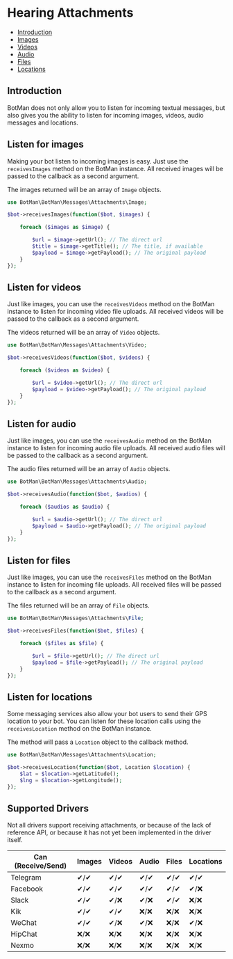 # Hearing Attachments

- [Introduction](#introduction)
- [Images](#images)
- [Videos](#videos)
- [Audio](#audio)
- [Files](#files)
- [Locations](#locations)

<a id="introduction"></a>
## Introduction

BotMan does not only allow you to listen for incoming textual messages, but also gives you the ability to listen for incoming images, videos, audio messages and locations.

<a id="images"></a>
## Listen for images

Making your bot listen to incoming images is easy. Just use the `receivesImages` method on the BotMan instance. All received images will be passed to the callback as a second argument.

The images returned will be an array of `Image` objects.

```php
use BotMan\BotMan\Messages\Attachments\Image;

$bot->receivesImages(function($bot, $images) {

    foreach ($images as $image) {

        $url = $image->getUrl(); // The direct url
        $title = $image->getTitle(); // The title, if available
        $payload = $image->getPayload(); // The original payload
    }
});
```

<a id="videos"></a>
## Listen for videos

Just like images, you can use the `receivesVideos` method on the BotMan instance to listen for incoming video file uploads. All received videos will be passed to the callback as a second argument.

The videos returned will be an array of `Video` objects.

```php
use BotMan\BotMan\Messages\Attachments\Video;

$bot->receivesVideos(function($bot, $videos) {

    foreach ($videos as $video) {

        $url = $video->getUrl(); // The direct url
        $payload = $video->getPayload(); // The original payload
    }
});
```

<a id="audio"></a>
## Listen for audio

Just like images, you can use the `receivesAudio` method on the BotMan instance to listen for incoming audio file uploads. All received audio files will be passed to the callback as a second argument.

The audio files returned will be an array of `Audio` objects.

```php
use BotMan\BotMan\Messages\Attachments\Audio;

$bot->receivesAudio(function($bot, $audios) {

    foreach ($audios as $audio) {

        $url = $audio->getUrl(); // The direct url
        $payload = $audio->getPayload(); // The original payload
    }
});
```

<a id="files"></a>
## Listen for files

Just like images, you can use the `receivesFiles` method on the BotMan instance to listen for incoming file uploads. All received files will be passed to the callback as a second argument.

The files returned will be an array of `File` objects.

```php
use BotMan\BotMan\Messages\Attachments\File;

$bot->receivesFiles(function($bot, $files) {

    foreach ($files as $file) {

        $url = $file->getUrl(); // The direct url
        $payload = $file->getPayload(); // The original payload
    }
});
```

<a id="locations"></a>
## Listen for locations

Some messaging services also allow your bot users to send their GPS location to your bot. You can listen for these location calls using the `receivesLocation` method on the BotMan instance.

The method will pass a `Location` object to the callback method.

```php
use BotMan\BotMan\Messages\Attachments\Location;

$bot->receivesLocation(function($bot, Location $location) {
    $lat = $location->getLatitude();
    $lng = $location->getLongitude();
});
```

## Supported Drivers

Not all drivers support receiving attachments, or because of the lack of reference API, or because it has not yet been implemented in the driver itself.

| Can (Receive/Send) | Images | Videos | Audio | Files | Locations |
|--------------------|--------|--------|-------|-------|-----------|
| Telegram           |   ✔/✔  |   ✔/✔  |  ✔/✔  |  ✔/✔  |    ✔/✔    |
| Facebook           |   ✔/✔  |   ✔/✔  |  ✔/✔  |  ✔/✔  |    ✔/❌    |
| Slack              |   ✔/✔  |   ✔/❌  |  ✔/❌  |  ✔/✔  |    ❌/❌    |
| Kik                |   ✔/✔  |   ✔/✔  |  ❌/❌  |  ❌/❌  |    ❌/❌    |
| WeChat             |   ✔/✔  |   ✔/❌  |  ✔/❌  |  ❌/❌  |    ✔/❌    |
| HipChat            |   ❌/❌  |   ❌/❌  |  ❌/❌  |  ❌/❌  |    ❌/❌    |
| Nexmo              |   ❌/❌  |   ❌/❌  |  ❌/❌  |  ❌/❌  |    ❌/❌    |
